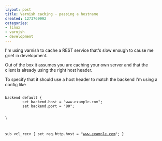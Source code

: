 ```yaml
---
layout: post
title: Varnish caching - passing a hostname
created: 1273769992
categories:
- linux
- varnish
- development
---
```

I'm using varnish to cache a REST service that's slow enough to cause me grief in development.

Out of the box it assumes you are caching your own server and that the client is already using the right host header.

To specify that it should use a host header to match the backend I'm using a config like


<code>
backend default {
        set backend.host = "www.example.com";
        set backend.port = "80";

}


sub vcl_recv {
        set req.http.host = "www.example.com";
}

</code>

